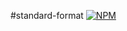 #standard-format
[![NPM](https://nodei.co/npm/standard-format.png)](https://nodei.co/npm/standard-format/)

